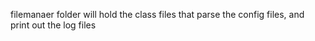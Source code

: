filemanaer folder will hold the class files that parse the config files, and print out the log files